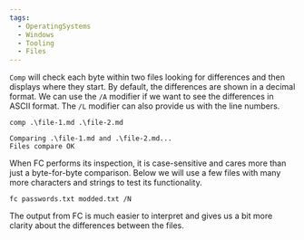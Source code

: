 ```yaml
---
tags:
  - OperatingSystems
  - Windows
  - Tooling
  - Files
---
```

`Comp` will check each byte within two files looking for differences and then displays where they start. By default, the differences are shown in a decimal format. We can use the `/A` modifier if we want to see the differences in ASCII format. The `/L` modifier can also provide us with the line numbers.

```cmd-session
comp .\file-1.md .\file-2.md

Comparing .\file-1.md and .\file-2.md...
Files compare OK  
```

When FC performs its inspection, it is case-sensitive and cares more than just a byte-for-byte comparison. Below we will use a few files with many more characters and strings to test its functionality.

```cmd-session
fc passwords.txt modded.txt /N
```

The output from FC is much easier to interpret and gives us a bit more clarity about the differences between the files.